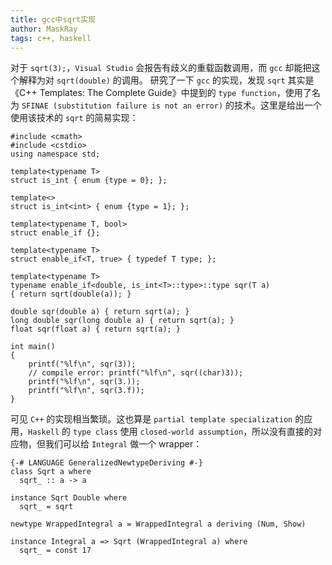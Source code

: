 ```yaml
---
title: gcc中sqrt实现
author: MaskRay
tags: c++, haskell
---
```


对于 `sqrt(3);`，`Visual Studio` 会报告有歧义的重载函数调用，而 `gcc` 却能把这个解释为对 `sqrt(double)` 的调用。
研究了一下 `gcc` 的实现，发现 `sqrt` 其实是《C++ Templates: The Complete Guide》中提到的 `type function`，使用了名为
`SFINAE (substitution failure is not an error)` 的技术。这里是给出一个使用该技术的 `sqrt` 的简易实现：

    #include <cmath>
    #include <cstdio>
    using namespace std;
    
    template<typename T>
    struct is_int { enum {type = 0}; };
    
    template<>
    struct is_int<int> { enum {type = 1}; };
    
    template<typename T, bool>
    struct enable_if {};
    
    template<typename T>
    struct enable_if<T, true> { typedef T type; };
    
    template<typename T>
    typename enable_if<double, is_int<T>::type>::type sqr(T a)
    { return sqrt(double(a)); }
    
    double sqr(double a) { return sqrt(a); }
    long double sqr(long double a) { return sqrt(a); }
    float sqr(float a) { return sqrt(a); }
    
    int main()
    {
        printf("%lf\n", sqr(3));
        // compile error: printf("%lf\n", sqr((char)3));
        printf("%lf\n", sqr(3.));
        printf("%lf\n", sqr(3.f));
    }

可见 `C++` 的实现相当繁琐。这也算是 `partial template specialization` 的应用，`Haskell` 的 `type class` 使用 `closed-world assumption`，所以没有直接的对应物，但我们可以给 `Integral` 做一个 wrapper：

    {-# LANGUAGE GeneralizedNewtypeDeriving #-}
    class Sqrt a where
      sqrt_ :: a -> a
    
    instance Sqrt Double where
      sqrt_ = sqrt
    
    newtype WrappedIntegral a = WrappedIntegral a deriving (Num, Show)
    
    instance Integral a => Sqrt (WrappedIntegral a) where
      sqrt_ = const 17
